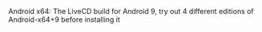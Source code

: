 Android x64: The LiveCD build for Android 9, try out 4 different editions of Android-x64+9 before installing it

